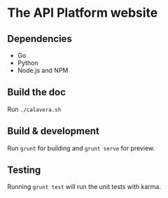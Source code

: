 # The API Platform website

## Dependencies

* Go
* Python
* Node.js and NPM

## Build the doc

Run `./calavera.sh`

## Build & development

Run `grunt` for building and `grunt serve` for preview.

## Testing

Running `grunt test` will run the unit tests with karma.
